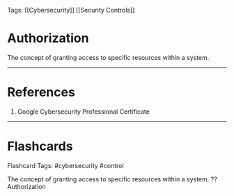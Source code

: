 Tags: [[Cybersecurity]] [[Security Controls]]
# Authorization

The concept of granting access to specific resources within a system.

---
# References

1. Google Cybersecurity Professional Certificate

---
# Flashcards

Flashcard Tags: #cybersecurity #control

The concept of granting access to specific resources within a system.
??
Authorization
<!--SR:!2024-05-12,13,270!2024-05-05,6,228-->